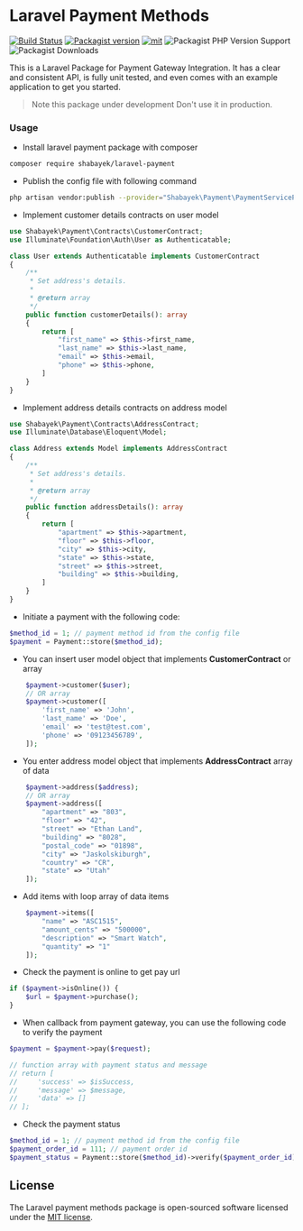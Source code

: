 # Laravel Payment Methods
[![Build Status](https://travis-ci.org/joemccann/dillinger.svg?branch=master)](https://travis-ci.org/joemccann/dillinger) [![Packagist version](https://img.shields.io/packagist/v/shabayek/laravel-payment)](https://packagist.org/packages/shabayek/laravel-payment) [![mit](https://img.shields.io/apm/l/laravel)](https://packagist.org/packages/shabayek/laravel-payment) ![Packagist PHP Version Support](https://img.shields.io/packagist/php-v/shabayek/laravel-payment) ![Packagist Downloads](https://img.shields.io/packagist/dt/shabayek/laravel-payment)

This is a Laravel Package for Payment Gateway Integration. It has a clear and consistent API, is fully unit tested, and even comes with an example application to get you started.

> Note this package under development Don't use it in production.

### Usage

- Install laravel payment package with composer

```bash
composer require shabayek/laravel-payment
```

- Publish the config file with following command

```bash
php artisan vendor:publish --provider="Shabayek\Payment\PaymentServiceProvider" --tag=config
```

- Implement customer details contracts on user model

```php
use Shabayek\Payment\Contracts\CustomerContract;
use Illuminate\Foundation\Auth\User as Authenticatable;

class User extends Authenticatable implements CustomerContract
{
    /**
     * Set address's details.
     *
     * @return array
     */
    public function customerDetails(): array
    {
        return [
            "first_name" => $this->first_name,
            "last_name" => $this->last_name,
            "email" => $this->email,
            "phone" => $this->phone,
        ]
    }
}
```

- Implement address details contracts on address model

```php
use Shabayek\Payment\Contracts\AddressContract;
use Illuminate\Database\Eloquent\Model;

class Address extends Model implements AddressContract
{
    /**
     * Set address's details.
     *
     * @return array
     */
    public function addressDetails(): array
    {
        return [
            "apartment" => $this->apartment,
            "floor" => $this->floor,
            "city" => $this->city,
            "state" => $this->state,
            "street" => $this->street,
            "building" => $this->building,
        ]
    }
}
```

- Initiate a payment with the following code:

```php
$method_id = 1; // payment method id from the config file
$payment = Payment::store($method_id);
```

- You can insert user model object that implements **CustomerContract** or array 

```php
    $payment->customer($user);
    // OR array
    $payment->customer([
        'first_name' => 'John',
        'last_name' => 'Doe',
        'email' => 'test@test.com',
        'phone' => '09123456789',
    ]);
```

- You enter address model object that implements **AddressContract** array of data
```php
    $payment->address($address);
    // OR array
    $payment->address([
        "apartment" => "803",
        "floor" => "42",
        "street" => "Ethan Land",
        "building" => "8028",
        "postal_code" => "01898",
        "city" => "Jaskolskiburgh",
        "country" => "CR",
        "state" => "Utah"
    ]);
```

- Add items with loop array of data items
```php
    $payment->items([
        "name" => "ASC1515",
        "amount_cents" => "500000",
        "description" => "Smart Watch",
        "quantity" => "1"
    ]);
```

- Check the payment is online to get pay url

```php
if ($payment->isOnline()) {
    $url = $payment->purchase();
}
```

- When callback from payment gateway, you can use the following code to verify the payment

```php
$payment = $payment->pay($request);

// function array with payment status and message
// return [
//     'success' => $isSuccess,
//     'message' => $message,
//     'data' => []
// ];
```

- Check the payment status
```php
$method_id = 1; // payment method id from the config file
$payment_order_id = 111; // payment order id
$payment_status = Payment::store($method_id)->verify($payment_order_id);
```
## License

The Laravel payment methods package is open-sourced software licensed under the [MIT license](https://github.com/shabayekdes/laravel-payment/blob/main/LICENSE).
